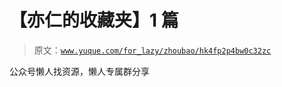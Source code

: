 # 【亦仁的收藏夹】1 篇

> 原文：[`www.yuque.com/for_lazy/zhoubao/hk4fp2p4bw0c32zc`](https://www.yuque.com/for_lazy/zhoubao/hk4fp2p4bw0c32zc)

公众号懒人找资源，懒人专属群分享